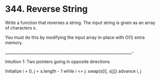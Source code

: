 # 344. Reverse String

Write a function that reverses a string. The input string is given as an array of characters s.

You must do this by modifying the input array in-place with O(1) extra memory.

_________________________________________________________________-

Intuition 1: Two pointers going in opposite directions

Initialize i = 0, j = s.length - 1
while i <= j:
    swap(s[i], s[j])
    advance i, j
